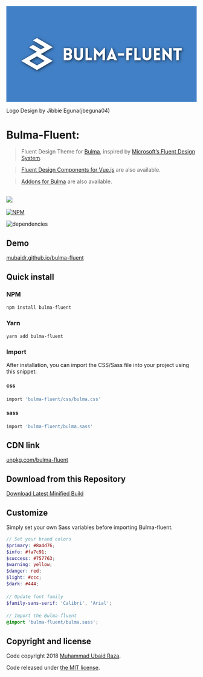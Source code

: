 <p align="center">
 <img src="https://raw.githubusercontent.com/jbeguna04/bulma-fluent/master/LogoDesign/banner1.png" width=900 align="center">
</p>

Logo Design by Jibbie Eguna(jbeguna04)
# Bulma-Fluent:

> Fluent Design Theme for [Bulma](http://bulma.io), inspired by [Microsoft’s Fluent Design System](https://fluent.microsoft.com).

> [Fluent Design Components for Vue.js](https://github.com/mubaidr/vue-fluent) are also available.

> [Addons for Bulma](https://github.com/mubaidr/bulma-addons) are also available.

<br/>

<a href="https://patreon.com/mubaidr">
  <img src="https://c5.patreon.com/external/logo/become_a_patron_button@2x.png" height="42">
</a>

[![NPM](https://nodei.co/npm/bulma-fluent.png?compact=true)](https://nodei.co/npm/bulma-fluent/)

![dependencies](https://david-dm.org/mubaidr/bulma-fluent.svg)

## Demo

[mubaidr.github.io/bulma-fluent](https://mubaidr.github.io/bulma-fluent/)

## Quick install

### NPM

```sh
npm install bulma-fluent
```

### Yarn

```sh
yarn add bulma-fluent
```

### Import

After installation, you can import the CSS/Sass file into your project using this snippet:

#### css

```sh
import 'bulma-fluent/css/bulma.css'
```

#### sass

```sh
import 'bulma-fluent/bulma.sass'
```

## CDN link

[unpkg.com/bulma-fluent](https://unpkg.com/bulma-fluent/css/)

## Download from this Repository

[Download Latest Minified Build](https://raw.githubusercontent.com/mubaidr/bulma-fluent/master/css/bulma.min.css)

## Customize

Simply set your own Sass variables before importing Bulma-fluent.

```scss
// Set your brand colors
$primary: #8a4d76;
$info: #fa7c91;
$success: #757763;
$warning: yellow;
$danger: red;
$light: #ccc;
$dark: #444;

// Update font family
$family-sans-serif: 'Calibri', 'Arial';

// Import the Bulma-fluent
@import 'bulma-fluent/bulma.sass';
```

## Copyright and license

Code copyright 2018 [Muhammad Ubaid Raza](https://mubaidr.github.io).

Code released under [the MIT license](https://github.com/jgthms/bulma/blob/master/LICENSE).
